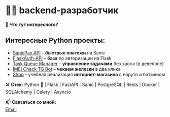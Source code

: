 # 🏴‍☠️ backend-разработчик    

🎯 **Что тут интересного?**  
## Интересные Python проекты: 
- [SanicPay API](https://github.com/ekTeZy/SanicPay-API) – **быстрые платежи** на Sanic
- [FlaskAuth-API](https://github.com/ekTeZy/FlaskAuth-API) – **база** по авторизации на Flask
- [Task Queue Manager](https://github.com/ekTeZy/Task-Queue-Manager) – **управление задачами** без хаоса (в девелопе)
- [IMEI Check TG Bot](https://github.com/ekTeZy/IMEI-Check-TG-Bot) – **чекаем железки** в два клика
- [Shop](https://github.com/ekTeZy/Shop) - учебная реализация **интернет-магазина** с наруто и бэтменом 

🛠 **Стек:** Python 🐍 | Flask | FastAPI | Sanic | PostgreSQL | Redis | Docker | SQLAlchemy | Celery | Asyncio  

📬 **Связаться со мной:**  
[Email](mailto:kamolikov.en@gmail.com)  

